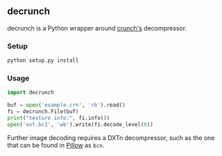 ## decrunch

decrunch is a Python wrapper around [crunch's](https://github.com/BinomialLLC/crunch) decompressor.

### Setup

```sh
python setup.py install
```

### Usage

```py
import decrunch

buf = open('example.crn', 'rb').read()
fi = decrunch.File(buf)
print("texture info:", fi.info())
open('out.bc1', 'wb').write(fi.decode_level(0))
```

Further image decoding requires a DXTn decompressor, such as the one that
can be found in [Pillow](https://github.com/python-pillow/Pillow) as `bcn`.
